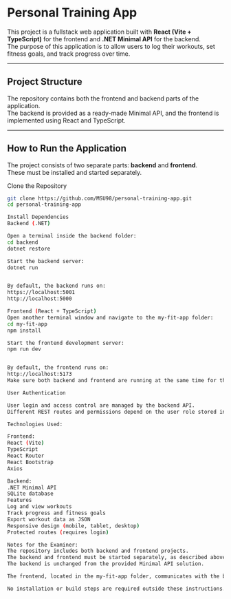 # Personal Training App

This project is a fullstack web application built with **React (Vite + TypeScript)** for the frontend and **.NET Minimal API** for the backend.  
The purpose of this application is to allow users to log their workouts, set fitness goals, and track progress over time.

---

## Project Structure

The repository contains both the frontend and backend parts of the application.  
The backend is provided as a ready-made Minimal API, and the frontend is implemented using React and TypeScript.


---

## How to Run the Application

The project consists of two separate parts: **backend** and **frontend**.  
These must be installed and started separately.

Clone the Repository

```bash
git clone https://github.com/MSU98/personal-training-app.git
cd personal-training-app

Install Dependencies
Backend (.NET)

Open a terminal inside the backend folder:
cd backend
dotnet restore

Start the backend server:
dotnet run


By default, the backend runs on:
https://localhost:5001
http://localhost:5000

Frontend (React + TypeScript)
Open another terminal window and navigate to the my-fit-app folder:
cd my-fit-app
npm install

Start the frontend development server:
npm run dev


By default, the frontend runs on:
http://localhost:5173
Make sure both backend and frontend are running at the same time for the application to work correctly.

User Authentication

User login and access control are managed by the backend API.
Different REST routes and permissions depend on the user role stored in the database.

Technologies Used:

Frontend:
React (Vite)
TypeScript
React Router
React Bootstrap
Axios

Backend:
.NET Minimal API
SQLite database
Features
Log and view workouts
Track progress and fitness goals
Export workout data as JSON
Responsive design (mobile, tablet, desktop)
Protected routes (requires login)

Notes for the Examiner:
The repository includes both backend and frontend projects.
The backend and frontend must be started separately, as described above.
The backend is unchanged from the provided Minimal API solution.

The frontend, located in the my-fit-app folder, communicates with the backend via REST API requests.

No installation or build steps are required outside these instructions.
